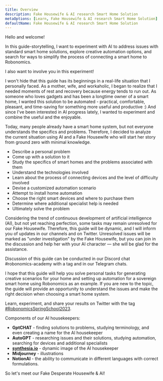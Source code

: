 ```yaml
---
title: Overview
description: Fake Housewife & AI research Smart Home Solution
metaOptions: [Learn, Fake Housewife & AI research Smart Home Solution]
defaultName: Fake Housewife & AI research Smart Home Solution
---
```


<LessonImages imageClasses="mb"  src='fake-housewife-and-ai-research-smart-home-solution/guide.png' alt="fake housewife ai" />

<RoboAcademyText fWeight="500">
  Hello and welcome!

  In this guide-storytelling, I want to experiment with AI to address issues with standard smart home solutions, explore creative automation options, and search for ways to simplify the process of connecting a smart home to Robonomics.

  I also want to involve you in this experiment!
</RoboAcademyText>

I won't hide that this guide has its beginnings in a real-life situation that I personally faced. As a mother, wife, and workaholic, I began to realize that I needed moments of rest and recovery because energy tends to run out. As someone who loves gadgets and has been a longtime owner of a smart home, I wanted this solution to be automated - practical, comfortable, pleasant, and time-saving for something more useful and productive :) And since I've been interested in AI progress lately, I wanted to experiment and combine the useful and the enjoyable.

Today, many people already have a smart home system, but not everyone understands the specifics and problems. Therefore, I decided to analyze the current situation using AI and a Fake Housewife who will start her story from ground zero with minimal knowledge.

- Describe a personal problem
- Come up with a solution to it
- Study the specifics of smart homes and the problems associated with them
- Understand the technologies involved
- Learn about the process of connecting devices and the level of difficulty involved
- Devise a customized automation scenario
- Attempt to install home automation
- Choose the right smart devices and where to purchase them
- Determine where additional specialist help is needed
- Ultimately solve the problem

Considering the trend of continuous development of artificial intelligence (AI), but not yet reaching perfection, some tasks may remain unresolved for our Fake Housewife. Therefore, this guide will be dynamic, and I will inform you of updates in our channels and on Twitter. Unresolved issues will be marked as "under investigation" by the Fake Housewife, but you can join in the discussion and help her with your AI character — she will be glad for the assistance.

Discussion of this guide can be conducted in our Discord chat #robonomics-academy with a tag and in our Telegram chats.

I hope that this guide will help you solve personal tasks for generating creative scenarios for your home and setting up automation for a sovereign smart home using Robonomics as an example. If you are new to the topic, the guide will provide an opportunity to understand the issues and make the right decision when choosing a smart home system.

Learn, experiment, and share your results on Twitter with the tag [#RobonomicsSpringSchool2023](https://twitter.com/hashtag/RobonomicsSpringSchool2023?src=hashtag_click).

Components of our AI housekeepers:

- **GptCHAT** - finding solutions to problems, studying terminology, and even creating a name for the AI housekeeper
- **AutoGPT** - researching issues and their solutions, studying automation, searching for devices and additional specialists
- **[synthesia.io](https://www.synthesia.io/)** - dynamic image of the AI housekeeper
- **Midjourney** - illustrations
- **NotionAI** - the ability to communicate in different languages with correct formulations.

So let's meet our  Fake Desperate Housewife & AI!